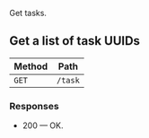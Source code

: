 Get tasks.

## Get a list of task UUIDs


| Method | Path |
|--------|------|
| `GET` | `/task` |


### Responses

* 200 — OK.
